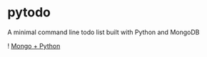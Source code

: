 # pytodo

A minimal command line todo list built with Python and MongoDB

! [Mongo + Python](/img/mongo_python_love.png)
